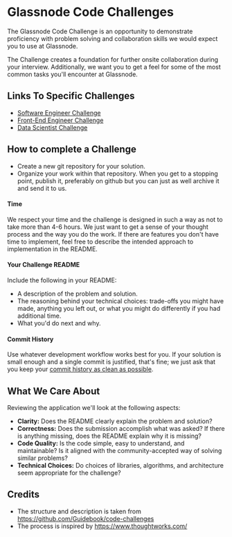 # Glassnode Code Challenges

The Glassnode Code Challenge is an opportunity to demonstrate proficiency with problem solving and collaboration skills we would expect you to use at Glassnode.

The Challenge creates a foundation for further onsite collaboration during your interview. Additionally, we want you to get a feel for some of the most common tasks you'll encounter at Glassnode.

## Links To Specific Challenges

- [Software Engineer Challenge](/software-engineer-challenge.md)
- [Front-End Engineer Challenge](/frontend-engineer-challenge.md)
- [Data Scientist Challenge](/data-scientist-challenge.md)

## How to complete a Challenge

* Create a new git repository for your solution.
* Organize your work within that repository. When you get to a stopping point, publish it, preferably on github but you can just as well archive it and send it to us.

#### Time

We respect your time and the challenge is designed in such a way as not to take more than 4-6 hours.
We just want to get a sense of your thought process and the way you do the work.
If there are features you don't have time to implement, feel free to describe the intended approach to implementation in the README.

#### Your Challenge README

Include the following in your README:

* A description of the problem and solution.
* The reasoning behind your technical choices: trade-offs you might have made, anything you left out, or what you might do differently if you had additional time.
* What you'd do next and why.

#### Commit History

Use whatever development workflow works best for you. If your solution is small enough and a single commit is justified, that's fine; we just ask that you keep your [commit history as clean as possible](https://www.reviewboard.org/docs/codebase/dev/git/clean-commits/).

## What We Care About

Reviewing the application we'll look at the following aspects:

* **Clarity:** Does the README clearly explain the problem and solution?
* **Correctness:** Does the submission accomplish what was asked? If there is anything missing, does the README explain why it is missing?
* **Code Quality:** Is the code simple, easy to understand, and maintainable?
Is it aligned with the community-accepted way of solving similar problems?
* **Technical Choices:** Do choices of libraries, algorithms, and architecture seem appropriate for the challenge?

## Credits

- The structure and description is taken from https://github.com/Guidebook/code-challenges
- The process is inspired by https://www.thoughtworks.com/
